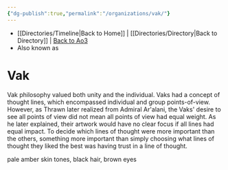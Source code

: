 ```yaml
---
{"dg-publish":true,"permalink":"/organizations/vak/"}
---
```


- [[Directories/Timeline\|Back to Home]] | [[Directories/Directory\|Back to Directory]] | [Back to Ao3](https://archiveofourown.org/works/19334440/chapters/45992584)
- Also known as

# Vak
Vak philosophy valued both unity and the individual. Vaks had a concept of thought lines, which encompassed individual and group points-of-view. However, as Thrawn later realized from Admiral Ar'alani, the Vaks' desire to see all points of view did not mean all points of view had equal weight. As he later explained, their artwork would have no clear focus if all lines had equal impact. To decide which lines of thought were more important than the others, something more important than simply choosing what lines of thought they liked the best was having trust in a line of thought. 

pale amber skin tones, black hair, brown eyes
